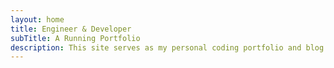 ```yaml
---
layout: home
title: Engineer & Developer
subTitle: A Running Portfolio
description: This site serves as my personal coding portfolio and blog. I can be contacted at benjiyamin@gmail.com.
---
```

